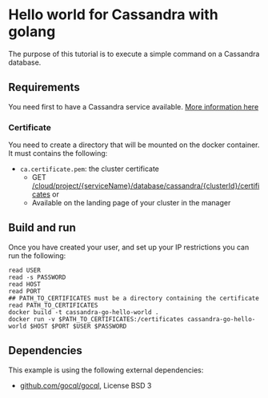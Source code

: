 # Hello world for Cassandra with golang

The purpose of this tutorial is to execute a simple command on a Cassandra database.

## Requirements

You need first to have a Cassandra service available. [More information here](https://www.ovhcloud.com/en/public-cloud/apache-cassandra/)

### Certificate
You need to create a directory that will be mounted on the docker container. It must contains the following:
*  `ca.certificate.pem`: the cluster certificate
    * GET [/cloud/project/{serviceName}/database/cassandra/{clusterId}/certificates](https://api.ovh.com/console/#/cloud/project/{serviceName}/database/cassandra/{clusterId}/certificates~GET) or
    * Available on the landing page of your cluster in the manager

## Build and run

Once you have created your user, and set up your IP restrictions you can run the following:

```console
read USER
read -s PASSWORD
read HOST
read PORT
## PATH_TO_CERTIFICATES must be a directory containing the certificate
read PATH_TO_CERTIFICATES
docker build -t cassandra-go-hello-world .
docker run -v $PATH_TO_CERTIFICATES:/certificates cassandra-go-hello-world $HOST $PORT $USER $PASSWORD
```

## Dependencies

This example is using the following external dependencies:
* [github.com/gocql/gocql](https://github.com/gocql/gocql), License BSD 3